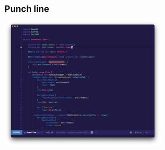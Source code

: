 # Punch line

<p align="center">
  <img src="https://raw.githubusercontent.com/konrad1977/cocaine-line/refs/heads/master/screenshots/cocaine.png" alt="Screenshot of Cocain-line and mode line for Emacs."/>
</p>
